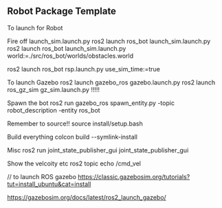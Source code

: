## Robot Package Template

To launch for Robot

Fire off launch_sim.launch.py
ros2 launch ros_bot launch_sim.launch.py
ros2 launch ros_bot launch_sim.launch.py world:=./src/ros_bot/worlds/obstacles.world


ros2 launch ros_bot rsp.launch.py use_sim_time:=true


To launch Gazebo
ros2 launch gazebo_ros gazebo.launch.py
ros2 launch ros_gz_sim gz_sim.launch.py !!!!!

Spawn the bot
ros2 run gazebo_ros spawn_entity.py -topic robot_description -entity ros_bot


Remember to source!!
source install/setup.bash


Build everything
colcon build --symlink-install

Misc
ros2 run joint_state_publisher_gui joint_state_publisher_gui


Show the velcoity etc
ros2 topic echo /cmd_vel


// to launch ROS gazebo
https://classic.gazebosim.org/tutorials?tut=install_ubuntu&cat=install

https://gazebosim.org/docs/latest/ros2_launch_gazebo/
